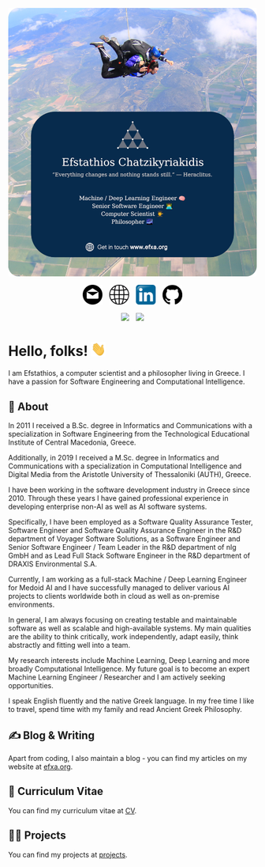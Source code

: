 [![Header](https://github.com/efstathios-chatzikyriakidis/efstathios-chatzikyriakidis/blob/main/assets/header-image.png "Header")](https://efxa.org/)

<p align="center">
  <a href= "https://efxa.org/contact/"><img height="40" src="https://github.com/efstathios-chatzikyriakidis/efstathios-chatzikyriakidis/blob/main/assets/email-icon.svg" hspace="5"></a>
  <a href= "https://efxa.org/"><img height="40" src="https://github.com/efstathios-chatzikyriakidis/efstathios-chatzikyriakidis/blob/main/assets/globe-icon.svg" hspace="5"></a>
  <a href= "https://www.linkedin.com/in/efstathioschatzikyriakidis"><img height="40" src="https://github.com/efstathios-chatzikyriakidis/efstathios-chatzikyriakidis/blob/main/assets/linkedin-icon.svg" hspace="5"></a>
  <a href= "https://github.com/efstathios-chatzikyriakidis"><img height="40" src="https://github.com/efstathios-chatzikyriakidis/efstathios-chatzikyriakidis/blob/main/assets/github-icon.svg" hspace="5"></a>
</p>

<p align="center">
  <img src="https://img.shields.io/github/followers/efstathios-chatzikyriakidis?label=Follow&style=social" hspace="5">
  <img src="https://visitor-badge.glitch.me/badge?page_id=efstathios.chatzikyriakidis.github" hspace="5">
</p>

# Hello, folks! <img src="https://github.com/efstathios-chatzikyriakidis/efstathios-chatzikyriakidis/blob/main/assets/hand-wave.gif" width="30">

I am Efstathios, a computer scientist and a philosopher living in Greece. I have a passion for Software Engineering and Computational Intelligence.

## 💬 About

In 2011 I received a B.Sc. degree in Informatics and Communications with a specialization in Software Engineering from the Technological Educational Institute of Central Macedonia, Greece.

Additionally, in 2019 I received a M.Sc. degree in Informatics and Communications with a specialization in Computational Intelligence and Digital Media from the Aristotle University of Thessaloniki (AUTH), Greece.

I have been working in the software development industry in Greece since 2010. Through these years I have gained professional experience in developing enterprise non-AI as well as AI software systems.

Specifically, I have been employed as a Software Quality Assurance Tester, Software Engineer and Software Quality Assurance Engineer in the R&D department of Voyager Software Solutions, as a Software Engineer and Senior Software Engineer / Team Leader in the R&D department of nlg GmbH and as Lead Full Stack Software Engineer in the R&D department of DRAXIS Environmental S.A.

Currently, I am working as a full-stack Machine / Deep Learning Engineer for Medoid AI and I have successfully managed to deliver various AI projects to clients worldwide both in cloud as well as on-premise environments.

In general, I am always focusing on creating testable and maintainable software as well as scalable and high-available systems. My main qualities are the ability to think critically, work independently, adapt easily, think abstractly and fitting well into a team.

My research interests include Machine Learning, Deep Learning and more broadly Computational Intelligence. My future goal is to become an expert Machine Learning Engineer / Researcher and I am actively seeking opportunities.

I speak English fluently and the native Greek language. In my free time I like to travel, spend time with my family and read Ancient Greek Philosophy.

## ✍️ Blog & Writing

Apart from coding, I also maintain a blog - you can find my articles on my website at [efxa.org](https://efxa.org/).

## 📃 Curriculum Vitae

You can find my curriculum vitae at [CV](https://efxa.org/curriculum-vitae/).

## 👨‍💻 Projects

You can find my projects at [projects](https://efxa.org/category/projects/).

<!--
Here are some ideas to get you started:

- 🔭 I’m currently working on ...
- 🌱 I’m currently learning ...
- 👯 I’m looking to collaborate on ...
- 🤔 I’m looking for help with ...
- 💬 Ask me about ...
- 📫 How to reach me: ...
- 😄 Pronouns: ...
- ⚡ Fun fact: ...
-->
